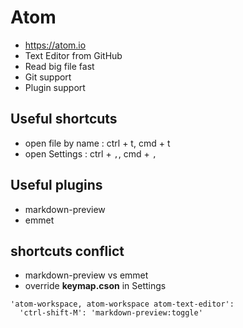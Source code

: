 # Atom
* https://atom.io
* Text Editor from GitHub
* Read big file fast
* Git support
* Plugin support

## Useful shortcuts
* open file by name : ctrl + t, cmd + t
* open Settings : ctrl + `,`, cmd + `,`

## Useful plugins
* markdown-preview
* emmet

## shortcuts conflict
* markdown-preview vs emmet
* override **keymap.cson** in Settings
```
'atom-workspace, atom-workspace atom-text-editor':
  'ctrl-shift-M': 'markdown-preview:toggle'
```
